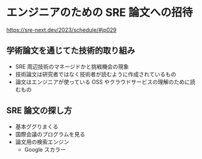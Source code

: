 # エンジニアのための SRE 論文への招待

https://sre-next.dev/2023/schedule/#jp029

## 学術論文を通じてた技術的取り組み

- SRE 周辺技術のマネージドかと挑戦機会の現象
- 技術論文は研究者ではなく技術者が読むように作成されているもの
- 論文はエンジニアが使っている OSS やクラウドサービスの理解のために読むもの

## SRE 論文の探し方

- 基本ググりまくる
- 国際会議のプログラムを見る
- 論文用の検索エンジン
  - Google スカラー
